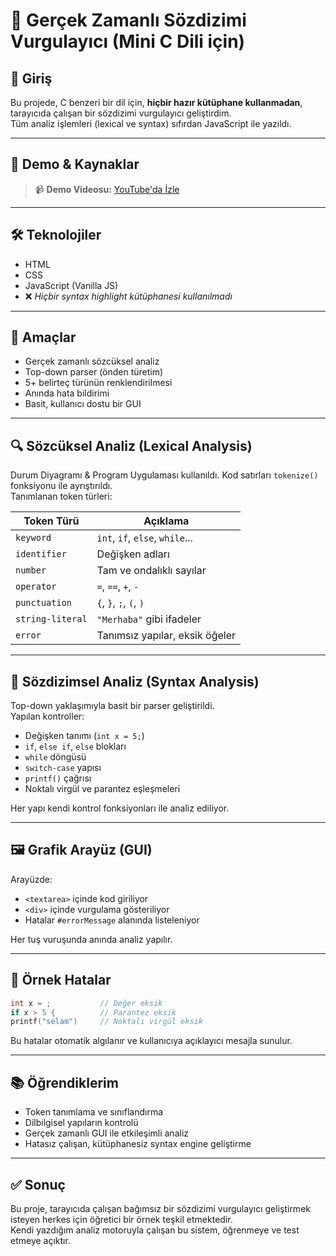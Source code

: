 
# 🎯 Gerçek Zamanlı Sözdizimi Vurgulayıcı (Mini C Dili için)

## 👋 Giriş

Bu projede, C benzeri bir dil için, **hiçbir hazır kütüphane kullanmadan**, tarayıcıda çalışan bir sözdizimi vurgulayıcı geliştirdim.  
Tüm analiz işlemleri (lexical ve syntax) sıfırdan JavaScript ile yazıldı.

---

## 🎥 Demo & Kaynaklar

> 📹 **Demo Videosu:** [YouTube'da İzle](https://youtu.be/dMZyoenbB8w)  


---

## 🛠️ Teknolojiler

- HTML
- CSS
- JavaScript (Vanilla JS)
- ❌ *Hiçbir syntax highlight kütüphanesi kullanılmadı*

---

## 🎯 Amaçlar

- Gerçek zamanlı sözcüksel analiz
- Top-down parser (önden türetim)
- 5+ belirteç türünün renklendirilmesi
- Anında hata bildirimi
- Basit, kullanıcı dostu bir GUI

---

## 🔍 Sözcüksel Analiz (Lexical Analysis)

Durum Diyagramı & Program Uygulaması kullanıldı.
Kod satırları `tokenize()` fonksiyonu ile ayrıştırıldı.  
Tanımlanan token türleri:

| Token Türü     | Açıklama                        |
|----------------|----------------------------------|
| `keyword`      | `int`, `if`, `else`, `while`... |
| `identifier`   | Değişken adları                  |
| `number`       | Tam ve ondalıklı sayılar         |
| `operator`     | `=`, `==`, `+`, `-`              |
| `punctuation`  | `{`, `}`, `;`, `(`, `)`          |
| `string-literal` | `"Merhaba"` gibi ifadeler     |
| `error`        | Tanımsız yapılar, eksik öğeler   |

---

## 🧠 Sözdizimsel Analiz (Syntax Analysis)

Top-down yaklaşımıyla basit bir parser geliştirildi.  
Yapılan kontroller:

- Değişken tanımı (`int x = 5;`)
- `if`, `else if`, `else` blokları
- `while` döngüsü
- `switch-case` yapısı
- `printf()` çağrısı
- Noktalı virgül ve parantez eşleşmeleri

Her yapı kendi kontrol fonksiyonları ile analiz ediliyor.

---

## 🖼️ Grafik Arayüz (GUI)

Arayüzde:

- `<textarea>` içinde kod giriliyor
- `<div>` içinde vurgulama gösteriliyor
- Hatalar `#errorMessage` alanında listeleniyor

Her tuş vuruşunda anında analiz yapılır.

---

## 🧪 Örnek Hatalar

```c
int x = ;           // Değer eksik
if x > 5 {          // Parantez eksik
printf("selam")     // Noktalı virgül eksik
```

Bu hatalar otomatik algılanır ve kullanıcıya açıklayıcı mesajla sunulur.

---



## 📚 Öğrendiklerim

- Token tanımlama ve sınıflandırma
- Dilbilgisel yapıların kontrolü
- Gerçek zamanlı GUI ile etkileşimli analiz
- Hatasız çalışan, kütüphanesiz syntax engine geliştirme

---

## ✅ Sonuç

Bu proje, tarayıcıda çalışan bağımsız bir sözdizimi vurgulayıcı geliştirmek isteyen herkes için öğretici bir örnek teşkil etmektedir.  
Kendi yazdığım analiz motoruyla çalışan bu sistem, öğrenmeye ve test etmeye açıktır.
